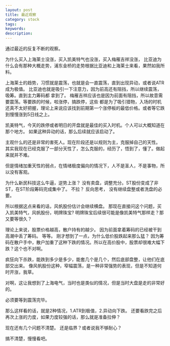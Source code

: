 ```yaml
---
layout: post
title: 最近观察
category: stock
tags: 
keywords: 
description: 
---
```




通过最近的反复不断的观察。

为什么买入上海莱士没涨，买入凯美特气也没涨，买入梅雁吉祥没涨，
比亚迪为什么会有那种大概走势，浦东金桥的走势根据比亚迪和上海莱士来看，果然如我所料。

上海莱士的趋势，习惯就是震荡，也就是会一直震荡，直到出现异动，或者说ATR成为极值。
比亚迪也就是吸引一下注意力，因为前高还有阻挡，所以继续震荡，吸筹。直到主力筹码都
拿到了。
梅雁吉祥应该也是因为前面有阻挡，所以故意需要震荡。等要跌的时候，啦涨停，搞跌停，这些
都是为了吸引猎物，入场的时机还真不太好把握，理论上来说应该找到前期第一个涨停板的最低价格。或者等它跌到慢慢涨到5日线之上。

凯美特气，今天的跌停或者明日的开盘就是最佳的买入时机。个人可以大概知道在那个地方。
如果这种异动的话，那么后续就应该启动了。

主观什么的还是非常的害死人。现在阶段还是以规则为主，克服掉自己的天性。
其实我现在已经克服了一部分天性了，怎么克服的，经历了，悟到了，懂了。做起来就并不难。

但是情绪加重天性的弱点，在情绪极度偏向的情况下，人不是圣人，不是事物，所以没有客观。

为什么新民科技这么牛逼，逆势上涨？
没有卖盘，调整充分。ST股份变成了非ST，在ST阶段筹码完成集中了。
不拉？
反向思考，
没有继续盘整或者洗盘的必要。

所以根据这点来看的话，风帆股份估计会继续横盘。
那现在直接问这个问题，买入凯美特气，风帆股份，明牌珠宝?
明牌珠宝后续很可能是像凯美特气那样走？那又要等很久？

理论上来说，股票价格越高，散户持有的越少。
因为前面拿着筹码的已经被干到高潮中丢了筹码。
等等。
刚才想到了一点，为什么低价股跌起来那么猛？
因为筹码在散户手中，散户加重了这种下跌的情况。所以在高价股中，股票却很难大幅下跌？这个也不对啊。

疯狂向下杀跌，能跌到多少是多少，能套几个是几个，然后底部盘整，让他们在底部交出来。
像风帆股份这种，窄幅震荡，是一种非常强势的表现，但是不知道何时开涨，我草。

对啊，这让我想到了上海电气，当时也是类似的情况，但是当时大盘是走的非常好的。

必须要等到震荡完毕。

那么这样看的话，就是2种情况，1.ATR到极值，2.异动向下跌。
还要看跌完之后再次上涨的力度，如果力度较强的话，那么就是准备拉伸？

现在还有几个问题不清楚。
还是临界？或者说我不够耐心？

搞不清楚，慢慢看吧。



